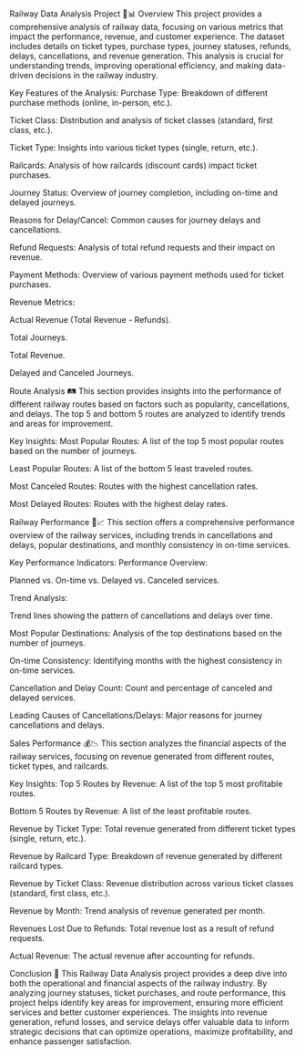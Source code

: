 Railway Data Analysis Project 🚆📊
Overview
This project provides a comprehensive analysis of railway data, focusing on various metrics that impact the performance, revenue, and customer experience. The dataset includes details on ticket types, purchase types, journey statuses, refunds, delays, cancellations, and revenue generation. This analysis is crucial for understanding trends, improving operational efficiency, and making data-driven decisions in the railway industry.

Key Features of the Analysis:
Purchase Type: Breakdown of different purchase methods (online, in-person, etc.).

Ticket Class: Distribution and analysis of ticket classes (standard, first class, etc.).

Ticket Type: Insights into various ticket types (single, return, etc.).

Railcards: Analysis of how railcards (discount cards) impact ticket purchases.

Journey Status: Overview of journey completion, including on-time and delayed journeys.

Reasons for Delay/Cancel: Common causes for journey delays and cancellations.

Refund Requests: Analysis of total refund requests and their impact on revenue.

Payment Methods: Overview of various payment methods used for ticket purchases.

Revenue Metrics:

Actual Revenue (Total Revenue - Refunds).

Total Journeys.

Total Revenue.

Delayed and Canceled Journeys.

Route Analysis 🛤️
This section provides insights into the performance of different railway routes based on factors such as popularity, cancellations, and delays. The top 5 and bottom 5 routes are analyzed to identify trends and areas for improvement.

Key Insights:
Most Popular Routes: A list of the top 5 most popular routes based on the number of journeys.

Least Popular Routes: A list of the bottom 5 least traveled routes.

Most Canceled Routes: Routes with the highest cancellation rates.

Most Delayed Routes: Routes with the highest delay rates.

Railway Performance 🚉📈
This section offers a comprehensive performance overview of the railway services, including trends in cancellations and delays, popular destinations, and monthly consistency in on-time services.

Key Performance Indicators:
Performance Overview:

Planned vs. On-time vs. Delayed vs. Canceled services.

Trend Analysis:

Trend lines showing the pattern of cancellations and delays over time.

Most Popular Destinations: Analysis of the top destinations based on the number of journeys.

On-time Consistency: Identifying months with the highest consistency in on-time services.

Cancellation and Delay Count: Count and percentage of canceled and delayed services.

Leading Causes of Cancellations/Delays: Major reasons for journey cancellations and delays.

Sales Performance 💰📉
This section analyzes the financial aspects of the railway services, focusing on revenue generated from different routes, ticket types, and railcards.

Key Insights:
Top 5 Routes by Revenue: A list of the top 5 most profitable routes.

Bottom 5 Routes by Revenue: A list of the least profitable routes.

Revenue by Ticket Type: Total revenue generated from different ticket types (single, return, etc.).

Revenue by Railcard Type: Breakdown of revenue generated by different railcard types.

Revenue by Ticket Class: Revenue distribution across various ticket classes (standard, first class, etc.).

Revenue by Month: Trend analysis of revenue generated per month.

Revenues Lost Due to Refunds: Total revenue lost as a result of refund requests.

Actual Revenue: The actual revenue after accounting for refunds.

Conclusion 🎯
This Railway Data Analysis project provides a deep dive into both the operational and financial aspects of the railway industry. By analyzing journey statuses, ticket purchases, and route performance, this project helps identify key areas for improvement, ensuring more efficient services and better customer experiences. The insights into revenue generation, refund losses, and service delays offer valuable data to inform strategic decisions that can optimize operations, maximize profitability, and enhance passenger satisfaction.


